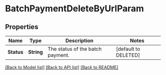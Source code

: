 # BatchPaymentDeleteByUrlParam
## Properties

| Name | Type | Description | Notes |
|------------ | ------------- | ------------- | -------------|
| **Status** | **String** | The status of the batch payment. | [default to DELETED] |

[[Back to Model list]](../README.md#documentation-for-models) [[Back to API list]](../README.md#documentation-for-api-endpoints) [[Back to README]](../README.md)

